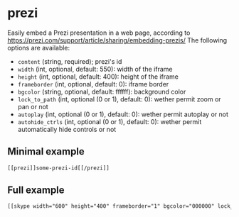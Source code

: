 # prezi

Easily embed a Prezi presentation in a web page, according to https://prezi.com/support/article/sharing/embedding-prezis/
The following options are available:
- `content` (string, required); prezi's id
- `width` (int, optional, default: 550): width of the iframe
- `height` (int, optional, default: 400): height of the iframe
- `frameborder` (int, optional, default: 0): iframe border
- `bgcolor` (string, optional, default: ffffff): background color
- `lock_to_path` (int, optional (0 or 1), default: 0): wether permit zoom or pan or not
- `autoplay` (int, optional (0 or 1), default: 0): wether permit autoplay or not
- `autohide_ctrls` (int, optional (0 or 1), default: 0): wether permit automatically hide controls or not

## Minimal example

```html
[[prezi]]some-prezi-id[[/prezi]]
```

## Full example

```html
[[skype width="600" height="400" frameborder="1" bgcolor="000000" lock_to_path="1" autoplay="1" autohide_ctrls="1"]]some-prezi-id[[/skype]]
```
